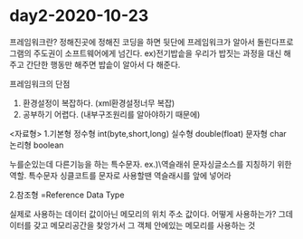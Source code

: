 # day2-2020-10-23


프레임워크란?
정해진곳에 정해진 코딩을 하면 뒷단에 프레임워크가 알아서 돌린다프로그램의 주도권이 소프트웨어에게 넘긴다.
ex)전기밥솥을 우리가 밥짓는 과정을 대신 해주고 간단한 행동만 해주면 밥솥이 알아서 다 해준다.

프레임워크의 단점
1. 환경설정이 복잡하다. (xml환경설정너무 복잡)
2. 공부하기 어렵다. (내부구조원리를 알아야하기 때문에)

<자료형>
1.기본형
  정수형 int(byte,short,long)
  실수형 double(float)
  문자형 char
  논리형 boolean
  
  누를순있는데 다른기능을 하는 특수문자.
  ex.)\역슬래쉬 문자싱글소스를 지칭하기 위한 역할. 특수문자
  싱클코트를 문자로 사용할땐 역슬래시를 앞에 넣어라
  
  
  
2.참조형
=Reference Data Type

실제로 사용하는 데이터 값이아닌 메모리의 위치 주소 값이다.
어떻게 사용하는가?
그데이터를 갖고 메모리공간을 찾앙가서 그 객체 안에있는 메모리를 사용하는 것
